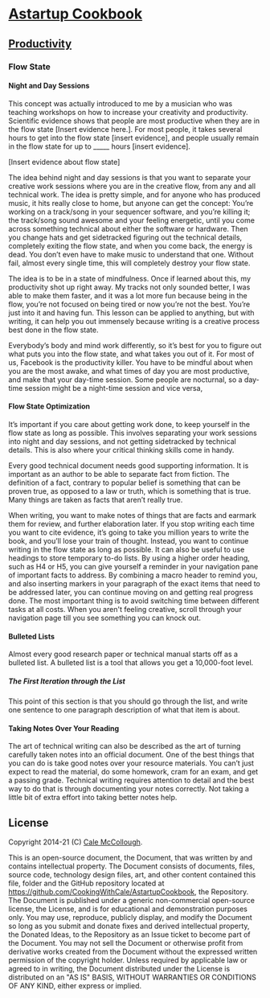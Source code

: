 # [Astartup Cookbook](../)

## [Productivity](./)

### Flow State

#### Night and Day Sessions

This concept was actually introduced to me by a musician who was teaching workshops on how to increase your creativity and productivity. Scientific evidence shows that people are most productive when they are in the flow state [Insert evidence here.]. For most people, it takes several hours to get into the flow state [insert evidence], and people usually remain in the flow state for up to _____ hours [insert evidence].

[Insert evidence about flow state]

The idea behind night and day sessions is that you want to separate your creative work sessions where you are in the creative flow, from any and all technical work. The idea is pretty simple, and for anyone who has produced music, it hits really close to home, but anyone can get the concept: You’re working on a track/song in your sequencer software, and you’re killing it; the track/song sound awesome and your feeling energetic, until you come across something technical about either the software or hardware. Then you change hats and get sidetracked figuring out the technical details, completely exiting the flow state, and when you come back, the energy is dead. You don’t even have to make music to understand that one. Without fail, almost every single time, this will completely destroy your flow state.

The idea is to be in a state of mindfulness. Once if learned about this, my productivity shot up right away. My tracks not only sounded better, I was able to make them faster, and it was a lot more fun because being in the flow, you’re not focused on being tired or now you’re not the best. You’re just into it and having fun. This lesson can be applied to anything, but with writing, it can help you out immensely because writing is a creative process best done in the flow state.

Everybody’s body and mind work differently, so it’s best for you to figure out what puts you into the flow state, and what takes you out of it. For most of us, Facebook is the productivity killer. You have to be mindful about when you are the most awake, and what times of day you are most productive, and make that your day-time session. Some people are nocturnal, so a day-time session might be a night-time session and vice versa,

#### Flow State Optimization

It’s important if you care about getting work done, to keep yourself in the flow state as long as possible. This involves separating your work sessions into night and day sessions, and not getting sidetracked by technical details. This is also where your critical thinking skills come in handy.

Every good technical document needs good supporting information. It is important as an author to be able to separate fact from fiction. The definition of a fact, contrary to popular belief is something that can be proven true, as opposed to a law or truth, which is something that is true. Many things are taken as facts that aren’t really true.

When writing, you want to make notes of things that are facts and earmark them for review, and further elaboration later. If you stop writing each time you want to cite evidence, it’s going to take you million years to write the book, and you’ll lose your train of thought. Instead, you want to continue writing in the flow state as long as possible. It can also be useful to use headings to store temporary to-do lists. By using a higher order heading, such as H4 or H5, you can give yourself a reminder in your navigation pane of important facts to address. By combining a macro header to remind you, and also inserting markers in your paragraph of the exact items that need to be addressed later, you can continue moving on and getting real progress done. The most important thing is to avoid switching time between different tasks at all costs. When you aren't feeling creative, scroll through your navigation page till you see something you can knock out.

#### Bulleted Lists

Almost every good research paper or technical manual starts off as a bulleted list. A bulleted list is a tool that allows you get a 10,000-foot level.

##### The First Iteration through the List

This point of this section is that you should go through the list, and write one sentence to one paragraph description of what that item is about.

#### Taking Notes Over Your Reading

The art of technical writing can also be described as the art of turning carefully taken notes into an official document. One of the best things that you can do is take good notes over your resource materials. You can’t just expect to read the material, do some homework, cram for an exam, and get a passing grade. Technical writing requires attention to detail and the best way to do that is through documenting your notes correctly. Not taking a little bit of extra effort into taking better notes help.

## License

Copyright 2014-21 (C) [Cale McCollough](https://cookingwithcale.org).

This is an open-source document, the Document, that was written by and contains intellectual property. The Document consists of documents, files, source code, technology design files, art, and other content contained this file, folder and the GitHub repository located at <https://github.com/CookingWithCale/AstartupCookbook>, the Repository. The Document is published under a generic non-commercial open-source license, the License, and is for educational and demonstration purposes only. You may use, reproduce, publicly display, and modify the Document so long as you submit and donate fixes and derived intellectual property, the Donated Ideas, to the Repository as an Issue ticket to become part of the Document. You may not sell the Document or otherwise profit from derivative works created from the Document without the expressed written permission of the copyright holder. Unless required by applicable law or agreed to in writing, the Document distributed under the License is distributed on an "AS IS" BASIS, WITHOUT WARRANTIES OR CONDITIONS OF ANY KIND, either express or implied.
